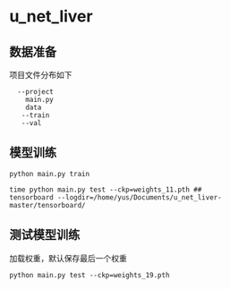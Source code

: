 # u_net_liver

## 数据准备
项目文件分布如下
```
  --project
  	main.py
  	data
   --train
   --val
```


## 模型训练
```
python main.py train

time python main.py test --ckp=weights_11.pth ##
tensorboard --logdir=/home/yus/Documents/u_net_liver-master/tensorboard/

```

## 测试模型训练
加载权重，默认保存最后一个权重
```
python main.py test --ckp=weights_19.pth
```

